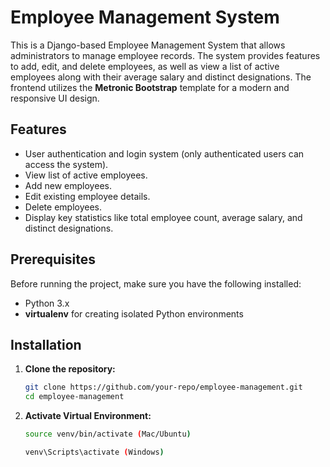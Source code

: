 # Employee Management System

This is a Django-based Employee Management System that allows administrators to manage employee records. The system provides features to add, edit, and delete employees, as well as view a list of active employees along with their average salary and distinct designations. The frontend utilizes the **Metronic Bootstrap** template for a modern and responsive UI design.

## Features

- User authentication and login system (only authenticated users can access the system).
- View list of active employees.
- Add new employees.
- Edit existing employee details.
- Delete employees.
- Display key statistics like total employee count, average salary, and distinct designations.
  
## Prerequisites

Before running the project, make sure you have the following installed:
- Python 3.x
- **virtualenv** for creating isolated Python environments

## Installation

1. **Clone the repository:**
   ```bash
   git clone https://github.com/your-repo/employee-management.git
   cd employee-management
   
1. **Activate Virtual Environment:**
   ```bash
   source venv/bin/activate (Mac/Ubuntu)
   ```

   ```bash
   venv\Scripts\activate (Windows)
   ```
